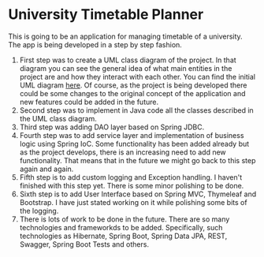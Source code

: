 # University Timetable Planner

This is going to be an application for managing timetable of a university. The app is being developed in a step by step fashion.
1. First step was to create a UML class diagram of the project. In that diagram you can see the general idea of what main entities in the project are and
how they interact with each other. You can find the initial UML diagram [here](https://github.com/kishington/uml-decomposition/blob/master/university-decomposition.png).
Of course, as the project is being developed there could be some changes to the original concept of the application and new features could be added in the future.
2. Second step was to implement in Java code all the classes described in the UML class diagram.
3. Third step was adding DAO layer based on Spring JDBC.
4. Fourth step was to add service layer and implementation of business logic using Spring IoC. Some functionality has been added already but as the project develops, there is an
increasing need to add new functionality. That means that in the future we might go back to this step again and again.
5. Fifth step is to add custom logging and Exception handling. I haven't finished with this step yet. There is some minor polishing to be done.
6. Sixth step is to add User Interface based on Spring MVC, Thymeleaf and Bootstrap. I have just stated working on it while polishing some bits of the logging.
7. There is lots of work to be done in the future. There are so many technologies and frameworkds to be added. Specifically, such technologies as Hibernate, Spring Boot,
Spring Data JPA, REST, Swagger, Spring Boot Tests and others.
